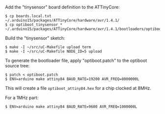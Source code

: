 Add the "tinysensor" board definition to the ATTinyCore:

```
$ cp boards.local.txt ~/.arduino15/packages/ATTinyCore/hardware/avr/1.4.1/
$ cp optiboot_tinysensor_* ~/.arduino15/packages/ATTinyCore/hardware/avr/1.4.1/bootloaders/optiboot/
```

Build the "tinysensor" sketch:

```
$ make -I ~/src/uC-Makefile upload term
$ make -I ~/src/uC-Makefile NODE_ID=5 upload
```

To generate the bootloader file, apply "optiboot.patch" to the optiboot 
source tree:

```
$ patch < optiboot.patch
$ ENV=arduino make attiny84 BAUD_RATE=19200 AVR_FREQ=8000000L
```

This will create a file `optiboot_attiny84.hex` for a chip clocked at 8MHz.

For a 1MHz part:

```
$ ENV=arduino make attiny84 BAUD_RATE=9600 AVR_FREQ=1000000L
```
